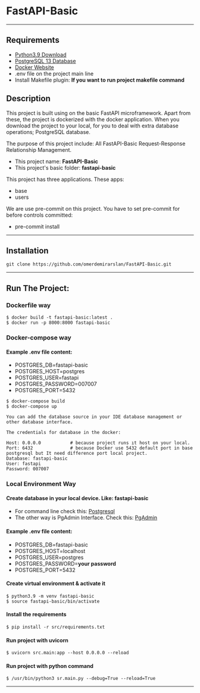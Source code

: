 # FastAPI-Basic

---

## Requirements
* [Python3.9 Download ](https://www.python.org/downloads/)
* [PostgreSQL 13 Database](https://www.postgresql.org/download/)
* [Docker Website](https://www.docker.com/)
* .env file on the project main line
* Install Makefile plugin: **If you want to run project makefile command**


## Description

This project is built using on the basic FastAPI microframework. Apart from these, the project is dockerized with the
docker application. When you download the project to your local, for you to deal with extra database
operations; PostgreSQL database.

The purpose of this project include: All FastAPI-Basic Request-Response Relationship Management.

* This project name: **FastAPI-Basic**
* This project's basic folder: **fastapi-basic**

This project has three applications. These apps:
* base
* users

We are use pre-commit on this project. You have to set pre-commit for before controls committed:
* pre-commit install
---


## Installation
    git clone https://github.com/omerdemirarslan/FastAPI-Basic.git
---

## Run The Project:

### Dockerfile way

```shell
$ docker build -t fastapi-basic:latest .
$ docker run -p 8000:8000 fastapi-basic
```

### Docker-compose way

#### Example .env file content:

* POSTGRES_DB=fastapi-basic
* POSTGRES_HOST=postgres
* POSTGRES_USER=fastapi
* POSTGRES_PASSWORD=007007
* POSTGRES_PORT=5432


```shell
$ docker-compose build
$ docker-compose up
```

```text
You can add the database source in your IDE database management or other database interface.

The credentials for database in the docker:

Host: 0.0.0.0           # because project runs ıt host on your local.
Port: 6432              # because Docker use 5432 default port in base postgresql but It need difference port local project.
Database: fastapi-basic
User: fastapi
Password: 007007
```

### Local Environment Way


#### Create database in your local device. Like: **fastapi-basic**

* For command line check this: [Postgresql](https://www.postgresql.org/docs/13/tutorial-createdb.html)
* The other way is PgAdmin Interface. Check this:
[PgAdmin](https://www.postgresqltutorial.com/postgresql-administration/postgresql-create-database/)

#### Example .env file content:

* POSTGRES_DB=fastapi-basic
* POSTGRES_HOST=localhost
* POSTGRES_USER=postgres
* POSTGRES_PASSWORD=**your password**
* POSTGRES_PORT=5432


#### Create virtual environment & activate it
```shell
$ python3.9 -m venv fastapi-basic
$ source fastapi-basic/bin/activate
```


#### Install the requirements
```shell
$ pip install -r src/requirements.txt
```

#### Run project with uvicorn
```shell
$ uvicorn src.main:app --host 0.0.0.0 --reload
```

#### Run project with python command
```shell
$ /usr/bin/python3 sr.main.py --debug=True --reload=True
```

---
